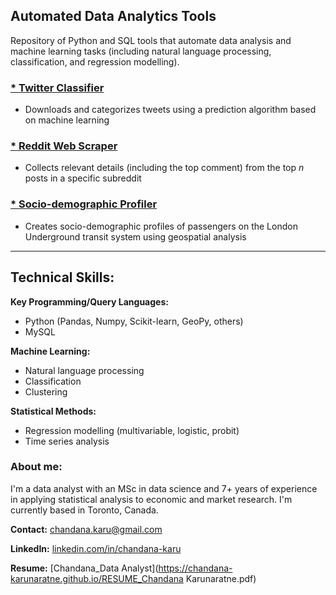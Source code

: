 ## Automated Data Analytics Tools

Repository of Python and SQL tools that automate data analysis and machine learning tasks (including natural language processing, classification, and regression modelling).

### [* Twitter Classifier](https://github.com/chandana-karunaratne/Twitter-Classifier)
* Downloads and categorizes tweets using a prediction algorithm based on machine learning

### [* Reddit Web Scraper](https://github.com/chandana-karunaratne/Reddit-Scraper)
* Collects relevant details (including the top comment) from the top *n* posts in a specific subreddit

### [* Socio-demographic Profiler](https://github.com/chandana-karunaratne/TfL_Passenger_Profiles)
* Creates socio-demographic profiles of passengers on the London Underground transit system using geospatial analysis

---

## Technical Skills:

**Key Programming/Query Languages:** 
* Python (Pandas, Numpy, Scikit-learn, GeoPy, others)
* MySQL

**Machine Learning:** 
* Natural language processing
* Classification
* Clustering

**Statistical Methods:** 
* Regression modelling (multivariable, logistic, probit) 
* Time series analysis

### About me: <br> 
I'm a data analyst with an MSc in data science and 7+ years of experience in applying statistical analysis to economic and market research. I'm currently based in Toronto, Canada.

**Contact:** [chandana.karu@gmail.com](mailto:chandana.karu@gmail.com)

**LinkedIn:** [linkedin.com/in/chandana-karu](https://www.linkedin.com/in/chandana-karu/)

**Resume:** [Chandana_Data Analyst](https://chandana-karunaratne.github.io/RESUME_Chandana Karunaratne.pdf)
